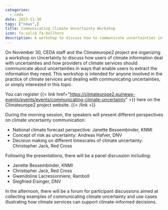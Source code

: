 ```yaml
---
categories:
  - ceda
date: 2023-11-30
tags: ["news",]
title: Communicating Climate Uncertainty Workshop
icon: fa-solid fa-bullhorn
description: A workshop to discuss how to communicate uncertainties in climate information.
---
```


On November 30, CEDA staff and the Climateurope2 project are organizing a workshop on Uncertainty to discuss how users of climate information deal with uncertainties and how providers of climate services should communicate about uncertainties in ways that enable users to extract the information they need. This workshop is intended for anyone involved in the practice of climate services and dealing with communicating uncertainties, or simply interested in this topic.

You can register {{< link href="https://climateurope2.eu/news-events/events/events/communicating-climate-uncertainty" >}} here on the Climateurope2 project website. {{< /link >}}

During the morning session, the speakers will present different perspectives on climate uncertainty communication:

- National climate forecast perspective: Janette Bessembinder, KNMI
- Concept of risk as uncertainty: Andreas Hafver, DNV
- Decision making on different timescales of climate uncertainty: Christopher Jack, Red Cross

Following the presentations, there will be a panel discussion including:

- Janette Bessembinder, KNMI
- Christopher Jack, Red Cross
- Gwendoline Lacressonniere, Ramboll
- Siegfried Eisinger, DNV

In the afternoon, there will be a forum for participant discussions aimed at collecting examples of communicating climate uncertainty and use cases illustrating how climate services can support climate-informed decisions.
